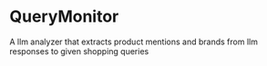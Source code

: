 # QueryMonitor
A llm analyzer that extracts product mentions and brands from llm responses to given shopping queries
